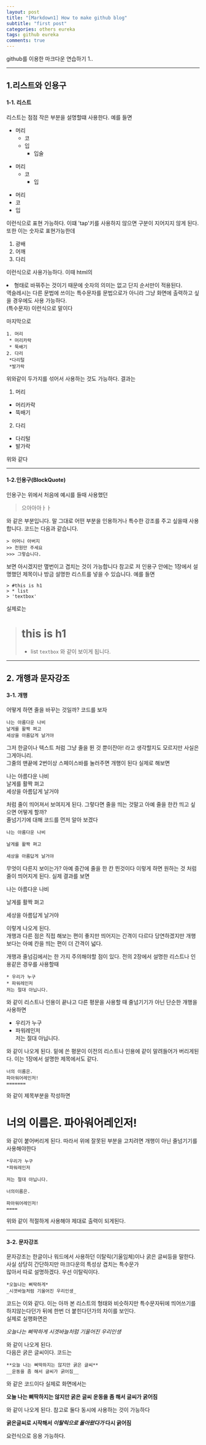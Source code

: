 ```yaml
---
layout: post
title: "[Markdown1] How to make github blog"
subtitle: "first post"
categories: others eureka
tags: github eureka
comments: true
---
```





github를 이용한 마크다운 연습하기 1..

------------------------------------------------


## 1.리스트와 인용구


#### 1-1. 리스트


리스트는 점점 작은 부분을 설명할떄 사용한다. 예를 들면

* 머리
  * 코
  * 입
    * 입술

+ 머리
  + 코
    + 입

- 머리
- 코
- 입

이런식으로 표현 가능하다. 이떄 'tap'키를 사용하지 않으면 구분이 지어지지 않게 된다.
또한 이는 숫자로 표현가능한데

1. 광배
5. 어깨
3. 다리

이런식으로 사용가능하다. 이때 html의 <li> 형태로 바꿔주는 것이기 때문에 숫자의 의미는 없고 단지 순서만이 적용된다.  
역슬레시는 다른 문법에 쓰이는 특수문자를 문법으로가 아니라 그냥 화면에 출력하고 싶을 경우에도 사용 가능하다.  
\(특수문자) 이런식으로 말이다

마지막으로

    1. 머리
     * 머리카락
     * 뚝배기
    2. 다리
     *다리털
     *발가락
  
위와같이 두가지를 섞어서 사용하는 것도 가능하다. 결과는

1. 머리
  * 머리카락
  * 뚝배기
2. 다리
  * 다리털
  * 발가락 
  
  위와 같다
  
--------------------------------


#### 1-2.인용구(BlockQuote)

인용구는 위에서 처음에 예시를 들때 사용했던  
> 으아아아ㅏㅏ

와 같은 부분입니다. 말 그대로 어떤 부분을 인용하거나 특수한 강조를 주고 싶을때 사용합니다.
코드는 다음과 같습니다.  

    > 어머니 아버지
    >> 천원만 주세요
    >>> 그렇습니다.  
  
보면 아시겠지만 몊번이고 겹치는 것이 가능합니다 참고로 저 인용구 안에는 1장에서 설명했던 제목이나 방금 설명한 리스트를 넣을 수 있습니다.  예를 들면 

    > #this is h1
    > * list
    > 'textbox'  
    
실제로는 
> # this is h1
> * list
> `textbox`
와 같이 보이게 됩니다.

-----------------------------

## 2. 개행과 문자강조

#### 3-1. 개행
어떻게 하면 줄을 바꾸는 것일까? 코드를 보자

    나는 아름다운 나비
    날게를 활짝 펴고
    세상을 아름답게 날거야
    
그저 한글이나 텍스트 처럼 그냥 줄을 뛴 것 뿐이잔아! 라고 생각할지도 모르지만 사실은 그게아니리.  
그줄의 맨끝에 2번이상 스페이스바를 눌러주면 개행이 된다 실제로 해보면

나는 아름다운 나비  
날게를 활짝 펴고  
세상을 아름답게 날거야  

처럼 줄이 띄어져서 보여지게 된다. 그렇다면 줄을 띄는 것말고 아예 줄을 한칸 띄고 싶으면 어떻게 할까?  
줄넘기기에 대해 코드를 먼저 알아 보겠다

    나는 아름다운 나비
    
    날게를 활짝 펴고
    
    세상을 아름답게 날거야
    
무엇이 다른지 보이는가? 아예 중간에 줄을 한 칸 띈것이다 이렇게 하면 원하는 것 처럼 줄이 띄어지게 된다. 실제 결과를 보면

나는 아름다운 나비

날게를 활짝 펴고

세상을 아름답게 날거야

이렇게 나오게 된다.  
개행과 다른 점은 직접 해보는 편이 좋지만 띄어지는 간격이 다르다 당연하겠지만 개행보다는 아예 칸을 띄는 편이 더 간격이 넓다.

개행과 줄넘김에서는 한 가지 주의해야할 점이 있다. 전의 2장에서 설명한 리스트나 인용같은 경우를 사용할때

    * 우리가 누구
    * 파워레인저
    저는 절대 아닙니다.
    
와 같이 리스트나 인용이 끝나고 다른 평문을 사용할 때 줄넘기기가 아닌 단순한 개행을 사용하면  

* 우리가 누구  
* 파워레인저  
저는 절대 아닙니다.

와 같이 나오게 된다. 밑에 쓴 평문이 이전의 리스트나 인용에 같이 말려들어가 버리게된다. 이는 1장에서 설명한 제목에서도 같다.  

    너의 이름은.
    파아워어레인저!
    =======
    
와 같이 제목부분을 작성하면

너의 이름은.
파아워어레인저!
===========

와 같이 붙어버리게 된다. 따라서 위에 잘못된 부분을 고치려면 개행이 아닌 줄넘기기를 사용해야한다

    *우리가 누구
    *파워레인저
    
    저는 절대 아닙니다.
    
    너의이름은.
    
    파아워어레인저!
    ====
    
위와 같이 적절하게 사용해야 제대로 출력이 되게된다.

----------------------------------------------------

#### 3-2. 문자강조 

문자강조는 한글이나 워드에서 사용하던 이탈릭(기울임체)이나 굵은 글씨등을 말한다. 사실 상당히 간단하지만 마크다운의 특성상 겹치는 특수문가  
많아서 따로 설명하겠다. 우선 이탈릭이다.

    *오늘나는 삐딱하게*
    _시겟바늘처럼 기울어진 우리인생_
    
코드는 이와 같다. 이는 아까 본 리스트의 형태와 비슷하지만 특수문자뒤에 띄어쓰기를 하지않는다던가 뒤에 한번 더 붙힌다던가의 차이를 보인다.  
실제로 실행화면은

*오늘나는 삐딱하게*
_시겟바늘처럼 기울어진 우리인생_

와 같이 나오게 된다.  
다음은 굵은 글씨이다. 코드는

    **오늘 나는 삐딱하지는 않지만 굵은 글씨**
    __운동을 좀 해서 글씨가 굵어짐__
    
와 같은 코드이다 실제로 화면에서는

**오늘 나는 삐딱하지는 않지만 굵은 글씨**
__운동을 좀 해서 글씨가 굵어짐__

와 같이 나오게 된다. 참고로 둘다 동시에 사용하는 것이 가능하다

__귥은글씨로 시작해서 *이탈릭으로 돌아왔다가* 다시 귥어짐__

요런식으로 응용 가능하다.














